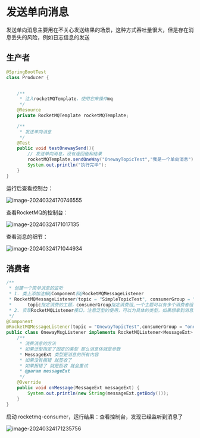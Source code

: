 # 发送单向消息

发送单向消息主要用在不关心发送结果的场景，这种方式吞吐量很大，但是存在消息丢失的风险，例如日志信息的发送

## 生产者

```java
@SpringBootTest
class Producer {


    /**
     * 注入rocketMQTemplate，使用它来操作mq
     */
    @Resource
    private RocketMQTemplate rocketMQTemplate;

    /**
     * 发送单向消息
     */
    @Test
    public void testOnewaySend(){
        // 发送单向消息，没有返回值和结果
        rocketMQTemplate.sendOneWay("OnewayTopicTest","我是一个单向消息");
        System.out.println("执行完毕");
    }
}
```

运行后查看控制台：

![image-20240324170746555](https://cdn.jsdelivr.net/gh/letengzz/tc2/img202403241707010.png)

查看RocketMQ的控制台：

![image-20240324171017135](https://cdn.jsdelivr.net/gh/letengzz/tc2/img202403241710522.png)

查看消息的细节：

![image-20240324171044934](https://cdn.jsdelivr.net/gh/letengzz/tc2/img202403241710861.png)

## 消费者

```java
/**
 * 创建一个简单消息的监听
 * 1. 类上添加注解@Component和@RocketMQMessageListener
 * RocketMQMessageListener(topic = "SimpleTopicTest", consumerGroup = "simple-consumer-group")
 *      topic指定消费的主题，consumerGroup指定消费组,一个主题可以有多个消费者组,一个消息可以被多个不同的组的消费者都消费
 * 2. 实现RocketMQListener接口，注意泛型的使用，可以为具体的类型，如果想拿到消息的其他参数可以写成MessageExt
 */
@Component
@RocketMQMessageListener(topic = "OnewayTopicTest",consumerGroup = "oneway-consumer-group")
public class OnewayMsgListener implements RocketMQListener<MessageExt> {
    /**
     * 消费消息的方法
     * 如果泛型指定了固定的类型 那么消息体就是参数
     * MessageExt 类型是消息的所有内容
     * 如果没有报错 就签收了
     * 如果报错了 就是拒收 就会重试
     * @param messageExt
     */
    @Override
    public void onMessage(MessageExt messageExt) {
        System.out.println(new String(messageExt.getBody()));
    }
}
```

启动 rocketmq-consumer，运行结果：查看控制台，发现已经监听到消息了

![image-20240324171235756](https://cdn.jsdelivr.net/gh/letengzz/tc2/img202403241717717.png)